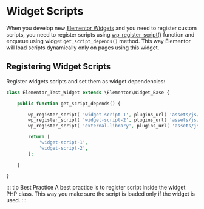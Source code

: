 # Widget Scripts

When you develop new [Elementor Widgets](/widgets/) and you need to register custom scripts, you need to register scripts using [wp_register_script()](https://developer.wordpress.org/reference/functions/wp_register_script/) function and enqueue using widget `get_script_depends()` method. This way Elementor will load scripts dynamically only on pages using this widget.

## Registering Widget Scripts

Register widgets scripts and set them as widget dependencies:

```php
class Elementor_Test_Widget extends \Elementor\Widget_Base {

	public function get_script_depends() {

		wp_register_script( 'widget-script-1', plugins_url( 'assets/js/widget-script-1.js', __FILE__ ) );
		wp_register_script( 'widget-script-2', plugins_url( 'assets/js/widget-script-2.js', __FILE__ ), [ 'external-library' ] );
		wp_register_script( 'external-library', plugins_url( 'assets/js/libs/external-library.js', __FILE__ ) );

		return [
			'widget-script-1',
			'widget-script-2',
		];

	}

}
```

::: tip Best Practice
A best practice is to register script inside the widget PHP class. This way you make sure the script is loaded only if the widget is used.
:::
